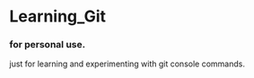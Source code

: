 # Learning_Git
### for personal use.
just for learning and experimenting with git console commands.
